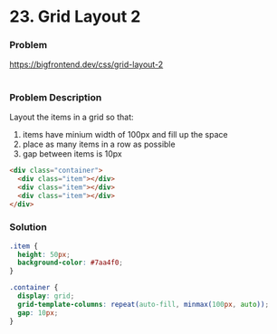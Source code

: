 # 23. Grid Layout 2

### Problem

https://bigfrontend.dev/css/grid-layout-2

#

### Problem Description

Layout the items in a grid so that:

1. items have minium width of 100px and fill up the space
2. place as many items in a row as possible
3. gap between items is 10px

```html
<div class="container">
  <div class="item"></div>
  <div class="item"></div>
  <div class="item"></div>
</div>
```

### Solution

```css
.item {
  height: 50px;
  background-color: #7aa4f0;
}

.container {
  display: grid;
  grid-template-columns: repeat(auto-fill, minmax(100px, auto));
  gap: 10px;
}
```
